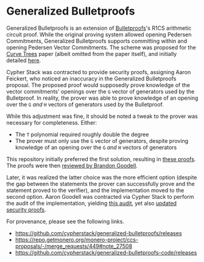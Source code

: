 # Generalized Bulletproofs

Generalized Bulletproofs is an extension of
[Bulletproofs](https://eprint.iacr.org/2017/1066)'s R1CS arithmetic circuit
proof. While the original proving system allowed opening Pedersen Commitments,
Generalized Bulletproofs supports committing within and opening Pedersen Vector
Commitments. The scheme was proposed for the
[Curve Trees](https://eprint.iacr.org/2022/756) paper (albeit omitted from the
paper itself), and initially detailed [here](
  https://github.com/simonkamp/curve-trees/blob/01c800559b5634109fbec2faa9c51ebf8650eb7f/bulletproofs/generalized-bulletproofs.md
).

Cypher Stack was contracted to provide security proofs, assigning Aaron
Feickert, who noticed an inaccuracy in the Generalized Bulletproofs proposal.
The proposed proof would supposedly prove knowledge of the vector commitments'
openings over the `G` vector of generators used by the Bulletproof. In reality,
the prover was able to prove knowledge of an opening over the `G` _and_ `H`
vectors of generators used by the Bulletproof.

While this adjustment was fine, it should be noted a tweak to the prover was
necessary for completeness. Either:
- The `T` polynomial required roughly double the degree
- The prover must only use the `G` vector of generators, despite proving
  knowledge of an opening over the `G` _and_ `H` vectors of generators

This repository initially preferred the first solution, resulting in
[these proofs](<./Security Proofs.pdf>). The proofs were then
[reviewed by Brandon Goodell](
  https://repo.getmonero.org/-/project/54/uploads/b2d5c8198f55d72b588f1ef138126850/GBP_Security_Review.pdf
).

Later, it was realized the latter choice was the more efficient option (despite
the gap between the statements the prover can successfully prove and the
statement proved to the verifier), and the implementation moved to the second
option. Aaron Goodell was contracted via Cypher Stack to perform the audit of
the implementation, yielding [this audit](./Audit.pdf), yet also
[updated security proofs](<./Updated Security Proofs.pdf>).

For provenance, please see the following links.
- https://github.com/cypherstack/generalized-bulletproofs/releases
- https://repo.getmonero.org/monero-project/ccs-proposals/-/merge_requests/449#note_27508
- https://github.com/cypherstack/generalized-bulletproofs-code/releases

